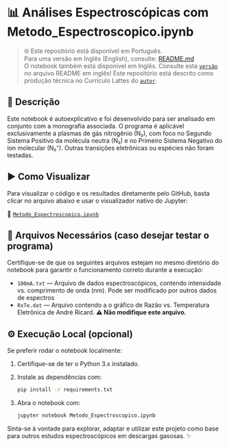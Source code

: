 # 📊 Análises Espectroscópicas com Metodo_Espectroscopico.ipynb

> 🌐 Este repositório está disponível em Português.  
> Para uma versão em Inglês (English), consulte: [README.md](README.md)  
> O notebook também está disponível em Inglês. Consulte esta [`versão`](./Spectroscopic_Method.ipynb) no arquivo README em inglês!
> Este repositório está descrito como produção técnica no Currículo Lattes do [`autor`](http://lattes.cnpq.br/3150100365693703).

## 📘 Descrição

Este notebook é autoexplicativo e foi desenvolvido para ser analisado em conjunto com a monografia associada. O programa é aplicável exclusivamente a plasmas de gás nitrogênio (N₂), com foco no Segundo Sistema Positivo da molécula neutra (N₂) e no Primeiro Sistema Negativo do íon molecular (N₂⁺). Outras transições eletrônicas ou espécies não foram testadas.

## ▶️ Como Visualizar

Para visualizar o código e os resultados diretamente pelo GitHub, basta clicar no arquivo abaixo e usar o visualizador nativo do Jupyter:

🔗 [`Metodo_Espectroscopico.ipynb`](./Metodo_Espectroscopico.ipynb)

## 📁 Arquivos Necessários (caso desejar testar o programa)

Certifique-se de que os seguintes arquivos estejam no mesmo diretório do notebook para garantir o funcionamento correto durante a execução:

- `100mA.txt` — Arquivo de dados espectroscópicos, contendo intensidade vs. comprimento de onda (nm). Pode ser modificado por outros dados de espectros
- `RxTe.dat` — Arquivo contendo a o gráfico de Razão vs. Temperatura Eletrônica de André Ricard. **⚠️ Não modifique este arquivo.**

## ⚙️ Execução Local (opcional)

Se preferir rodar o notebook localmente:

1. Certifique-se de ter o Python 3.x instalado.
2. Instale as dependências com:

   ```bash
   pip install -r requirements.txt

3. Abra o notebook com:

    ```bash
    jupyter notebook Metodo_Espectroscopico.ipynb

Sinta-se à vontade para explorar, adaptar e utilizar este projeto como base para outros estudos espectroscópicos em descargas gasosas. ✨
